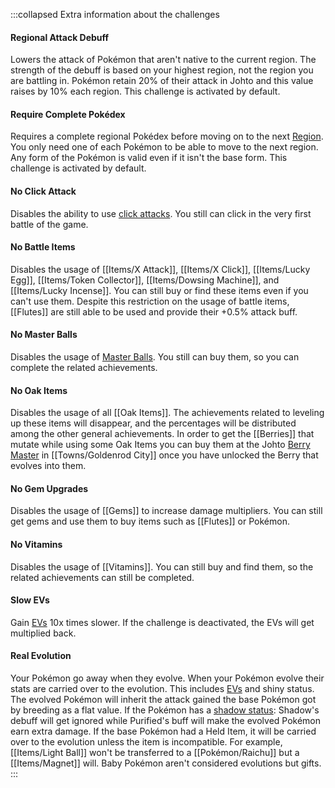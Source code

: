:::collapsed Extra information about the challenges
#### Regional Attack Debuff
Lowers the attack of Pokémon that aren't native to the current region. The strength of the debuff is based on your highest region, not the region you are battling in. Pokémon retain 20% of their attack in Johto and this value raises by 10% each region. This challenge is activated by default.

#### Require Complete Pokédex
Requires a complete regional Pokédex before moving on to the next [Region](#!Regions). You only need one of each Pokémon to be able to move to the next region. Any form of the Pokémon is valid even if it isn't the base form. This challenge is activated by default.

#### No Click Attack
Disables the ability to use [click attacks](#!Click_Attack). You still can click in the very first battle of the game.

#### No Battle Items
Disables the usage of [[Items/X Attack]], [[Items/X Click]], [[Items/Lucky Egg]], [[Items/Token Collector]], [[Items/Dowsing Machine]], and [[Items/Lucky Incense]]. You can still buy or find these items even if you can't use them. Despite this restriction on the usage of battle items, [[Flutes]] are still able to be used and provide their +0.5% attack buff.

#### No Master Balls
Disables the usage of [Master Balls](#!Items/Master_Ball). You still can buy them, so you can complete the related achievements.

#### No Oak Items
Disables the usage of all [[Oak Items]]. The achievements related to leveling up these items will disappear, and the percentages will be distributed among the other general achievements. In order to get the [[Berries]] that mutate while using some Oak Items you can buy them at the Johto [Berry Master](#!Berry_Masters) in [[Towns/Goldenrod City]] once you have unlocked the Berry that evolves into them.

#### No Gem Upgrades
Disables the usage of [[Gems]] to increase damage multipliers. You can still get gems and use them to buy items such as [[Flutes]] or Pokémon.

#### No Vitamins
Disables the usage of [[Vitamins]]. You can still buy and find them, so the related achievements can still be completed.

#### Slow EVs
Gain [EVs](#!Pokérus) 10x times slower. If the challenge is deactivated, the EVs will get multiplied back.

#### Real Evolution
Your Pokémon go away when they evolve. When your Pokémon evolve their stats are carried over to the evolution. This includes [EVs](#!Pokérus) and shiny status. The evolved Pokémon will inherit the attack gained the base Pokémon got by breeding as a flat value. If the Pokémon has a [shadow status](#!Shadow_Pokémon): Shadow's debuff will get ignored while Purified's buff will make the evolved Pokémon earn extra damage. If the base Pokémon had a Held Item, it will be carried over to the evolution unless the item is incompatible. For example, [[Items/Light Ball]] won't be transferred to a [[Pokémon/Raichu]] but a [[Items/Magnet]] will. Baby Pokémon aren't considered evolutions but gifts.
:::